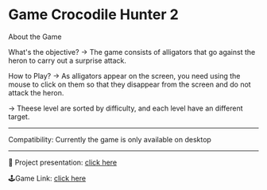 # Game Crocodile Hunter 2

About the Game

What's the objective?
  -> The game consists of alligators that go against the heron to carry out a surprise attack.

How to Play?
  -> As alligators appear on the screen, you need using the mouse to click on them so that they disappear from the screen and do not attack the heron.

  ->  Theese level are sorted by difficulty, and each level have an different target.
  
------------------------------------------------------------------------------------------------------------------------------

Compatibility: Currently the game is only available on desktop

------------------------------------------------------------------------------------------------------------------------------

<p>💬 Project presentation: <a href="https://docs.google.com/presentation/d/1Qb-zjBcvkoNIPb1TfBvwmxWaAxv8yeeVXdbgR2rHeU0/edit?usp=sharing" rel="noopener noreferrer" target="_blank">click here</a></p>

<p> 🕹️Game Link: <a href="https://rodrigo-felix.github.io/crocodile-hunter2/" rel="noopener noreferrer" target="_blank">click here</a></p>

